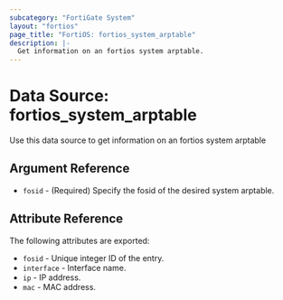 ```yaml
---
subcategory: "FortiGate System"
layout: "fortios"
page_title: "FortiOS: fortios_system_arptable"
description: |-
  Get information on an fortios system arptable.
---
```


# Data Source: fortios_system_arptable
Use this data source to get information on an fortios system arptable

## Argument Reference

* `fosid` - (Required) Specify the fosid of the desired system arptable.

## Attribute Reference

The following attributes are exported:

* `fosid` - Unique integer ID of the entry.
* `interface` - Interface name.
* `ip` - IP address.
* `mac` - MAC address.

